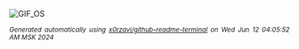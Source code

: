 <div align="justify">
<picture>
    <source media="(prefers-color-scheme: dark)" srcset="https://i.ibb.co/7KnsJXc/output-gif.gif">
    <source media="(prefers-color-scheme: light)" srcset="https://i.ibb.co/7KnsJXc/output-gif.gif">
    <img alt="GIF_OS" src="https://i.ibb.co/7KnsJXc/output-gif.gif">
</picture>

<sub><i>Generated automatically using [x0rzavi/github-readme-terminal](https://github.com/x0rzavi/github-readme-terminal) on Wed Jun 12 04:05:52 AM MSK 2024</i></sub>

</div>

<!-- Image deletion URL: https://ibb.co/0rCHjcN/c37b6ea8ba05cc026d5b0723515877ca -->